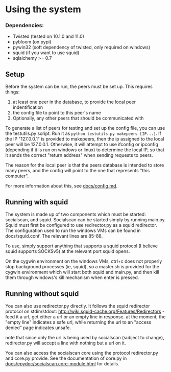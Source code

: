 Using the system
================

### Dependencies:

- Twisted (tested on 10.1.0 and 11.0)
- pybloom (on pypi)
- pywin32 (soft dependency of twisted, only required on windows)
- squid (if you want to use squid)
- sqlalchemy >= 0.7

Setup
-----

Before the system can be run, the peers must be set up. This requires things:

1. at least one peer in the database, to provide the local peer indentification
2. the config file to point to this peer's name
3. Optionally, any other peers that should be communicated with

To generate a list of peers for testing and set up the config file, you can use the testutils.py
script. Run it as `python testutils.py makepeers [IP...]`. If the IP "127.0.0.1" is provided to
makepeers, then the ip assigned to the local peer will be 127.0.0.1. Otherwise, it will attempt
to use ifconfig or ipconfig (depending if it is run on windows or linux) to determine the local
IP, so that it sends the correct "return address" when sending requests to peers.

The reason for the local peer is that the peers database is intended to store many peers, and the
config will point to the one that represents "this computer".

For more information about this, see [docs/config.md](config.html).

Running with squid
------------------

The system is made up of two components which must be started: socialscan, and squid. Socialscan
can be started simply by running main.py. Squid must first be configured to use redirector.py
as a squid redirector. The configuration used to run the windows VMs can be found in docs/squid.conf.
The relevant lines are 85-88.

To use, simply support anything that supports a squid protocol (I believe squid
supports SOCKSv5) at the relevant port squid opens.

On the cygwin environment on the windows VMs, ctrl+c does not properly stop background processes
(ie, squid), so a master.sh is provided for the cygwin environment which will start both squid
and main.py, and then kill them through windows's kill mechanism when enter is pressed.


Running without squid
---------------------

You can also use redirector.py directly. It follows the squid redirector protocol on stdin/stdout:
http://wiki.squid-cache.org/Features/Redirectors - feed it a url, get either a url or an empty line
in response. at the moment, the "empty line" indicates a safe url, while returning the url to an
"access denied" page indicates unsafe.

note that since only the url is being used by socialscan (subject to change), redirector.py will
accept a line with nothing but a url on it.

You can also access the socialscan core using the protocol redirector.py and core.py provide. See
the documentation of core.py in [docs/epydoc/socialscan.core-module.html](epydoc/socialscan.core-module.html) for details.
